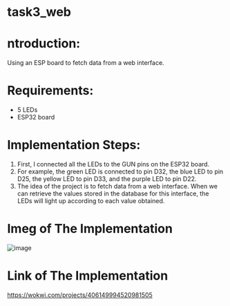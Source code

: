 # task3_web
# ntroduction:
Using an ESP board to fetch data from a web interface.

# Requirements:
- 5 LEDs
- ESP32 board

# Implementation Steps:
1. First, I connected all the LEDs to the GUN pins on the ESP32 board.
2. For example, the green LED is connected to pin D32, the blue LED to pin D25, the yellow LED to pin D33, and the purple LED to pin D22.
3. The idea of the project is to fetch data from a web interface. When we can retrieve the values stored in the database for this interface, the LEDs will light up according to each value obtained.
   
# Imeg of The Implementation
![image](https://github.com/user-attachments/assets/464ee55d-cf56-4fde-be8a-a696944154ee)
# Link of The Implementation
https://wokwi.com/projects/406149994520981505
